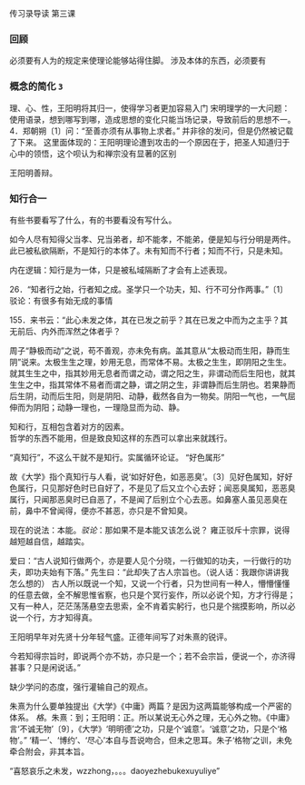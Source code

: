 传习录导读 第三课
### 回顾
必须要有人为的规定来使理论能够站得住脚。
涉及本体的东西，必须要有


### 概念的简化 `3`
理、心、性，王阳明将其归一，使得学习者更加容易入门
宋明理学的一大问题：使用语录，想到哪写到哪，造成思想的变化只能当场记录，导致前后的思想不一。
4．郑朝朔〔1〕问：“至善亦须有从事物上求者。”
并非徐的发问，但是仍然被记载了下来。
这里面体现的：王阳明理论遭到攻击的一个原因在于，把圣人知道归于心中的领悟，这个呗认为和禅宗没有显著的区别



王阳明善辩。
### 知行合一
有些书要看写了什么，有的书要看没有写什么。


如今人尽有知得父当孝、兄当弟者，却不能孝，不能弟，便是知与行分明是两件。
此已被私欲隔断，不是知行的本体了。未有知而不行者；知而不行，只是未知。


内在逻辑：知行是为一体，只是被私域隔断了才会有上述表现。


26．“知者行之始，行者知之成。圣学只一个功夫，知、行不可分作两事。”〔1〕
驳论：有很多有始无成的事情


155．来书云：“此心未发之体，其在已发之前乎？其在已发之中而为之主乎？其无前后、内外而浑然之体者乎？


周子“静极而动”之说，苟不善观，亦未免有病。盖其意从“太极动而生阳，静而生阴”说来。太极生生之理，妙用无息，而常体不易。太极之生生，即阴阳之生生。就其生生之中，指其妙用无息者而谓之动，谓之阳之生，非谓动而后生阳也，就其生生之中，指其常体不易者而谓之静，谓之阴之生，非谓静而后生阴也。若果静而后生阴，动而后生阳，则是阴阳、动静，截然各自为一物矣。阴阳一气也，一气屈伸而为阴阳；动静一理也，一理隐显而为动、静。


知和行，互相包含着对方的因素。                
哲学的东西不能用，但是致良知这样的东西可以拿出来就践行。


“真知行”，不这么干就不是知行。实属循环论证。
“好色属形”


故《大学》指个真知行与人看，说‘如好好色，如恶恶臭’。〔3〕见好色属知，好好色属行，只见那好色时已自好了，不是见了后又立个心去好；闻恶臭属知，恶恶臭属行，只闻那恶臭时已自恶了，不是闻了后别立个心去恶。如鼻塞人虽见恶臭在前，鼻中不曾闻得，便亦不甚恶，亦只是不曾知臭。


现在的说法：本能。*驳论*：那如果不是本能又该怎么说？
雍正驳斥十宗罪，说得越短越自信，越踏实。


爱曰：“古人说知行做两个，亦是要人见个分晓，一行做知的功夫，一行做行的功夫，即功夫始有下落。”
先生曰：“此却失了古人宗旨也。（说人话：我跟你讲讲我怎么想的）
古人所以既说一个知，又说一个行者，只为世间有一种人，懵懵懂懂的任意去做，全不解思惟省察，也只是个冥行妄作，所以必说个知，方才行得是；又有一种人，茫茫荡荡悬空去思索，全不肯着实躬行，也只是个揣摸影响，所以必说一个行，方才知得真。


王阳明早年对先贤十分年轻气盛。正德年间写了对朱熹的锐评。


今若知得宗旨时，即说两个亦不妨，亦只是一个；若不会宗旨，便说一个，亦济得甚事？只是闲说话。”


缺少学问的态度，强行灌输自己的观点。


朱熹为什么要单独提出《大学》《中庸》两篇？是因为这两篇能够构成一个严密的体系。
*格*。朱熹：到；王阳明：正。所以某说无心外之理，无心外之物。《中庸》言‘不诚无物’〔9〕，《大学》‘明明德’之功，只是个‘诚意’。‘诚意’之功，只是个‘格物’。”
‘精一’、‘博约’、‘尽心’本自与吾说吻合，但未之思耳。朱子‘格物’之训，未免牵合附会，非其本旨。


“喜怒哀乐之未发，wzzhong，。。。daoyezhebukexuyuliye”
